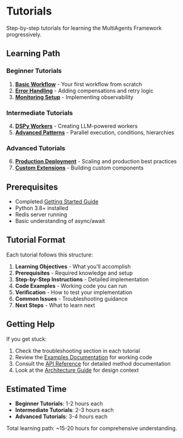 # Tutorials

Step-by-step tutorials for learning the MultiAgents Framework progressively.

## Learning Path

### Beginner Tutorials
1. **[Basic Workflow](basic-workflow.md)** - Your first workflow from scratch
2. **[Error Handling](error-handling.md)** - Adding compensations and retry logic
3. **[Monitoring Setup](monitoring-setup.md)** - Implementing observability

### Intermediate Tutorials  
4. **[DSPy Workers](dspy-workers.md)** - Creating LLM-powered workers
5. **[Advanced Patterns](advanced-patterns.md)** - Parallel execution, conditions, hierarchies

### Advanced Tutorials
6. **[Production Deployment](production-deployment.md)** - Scaling and production best practices
7. **[Custom Extensions](custom-extensions.md)** - Building custom components

## Prerequisites

- Completed [Getting Started Guide](../guides/getting-started.md)
- Python 3.8+ installed
- Redis server running
- Basic understanding of async/await

## Tutorial Format

Each tutorial follows this structure:

1. **Learning Objectives** - What you'll accomplish
2. **Prerequisites** - Required knowledge and setup
3. **Step-by-Step Instructions** - Detailed implementation
4. **Code Examples** - Working code you can run
5. **Verification** - How to test your implementation
6. **Common Issues** - Troubleshooting guidance
7. **Next Steps** - What to learn next

## Getting Help

If you get stuck:
1. Check the troubleshooting section in each tutorial
2. Review the [Examples Documentation](../examples/) for working code
3. Consult the [API Reference](../api/) for detailed method documentation
4. Look at the [Architecture Guide](../guides/architecture.md) for design context

## Estimated Time

- **Beginner Tutorials**: 1-2 hours each
- **Intermediate Tutorials**: 2-3 hours each  
- **Advanced Tutorials**: 3-4 hours each

Total learning path: ~15-20 hours for comprehensive understanding.